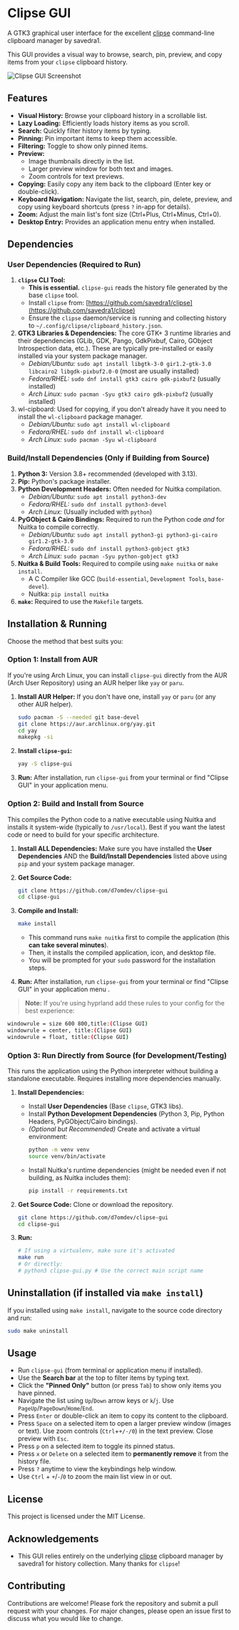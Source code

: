 # Clipse GUI

A GTK3 graphical user interface for the excellent [clipse](https://github.com/savedra1/clipse) command-line clipboard manager by savedra1.

This GUI provides a visual way to browse, search, pin, preview, and copy items from your `clipse` clipboard history.

![Clipse GUI Screenshot](docs/screenshot.png)

## Features

- **Visual History:** Browse your clipboard history in a scrollable list.
- **Lazy Loading:** Efficiently loads history items as you scroll.
- **Search:** Quickly filter history items by typing.
- **Pinning:** Pin important items to keep them accessible.
- **Filtering:** Toggle to show only pinned items.
- **Preview:**
  - Image thumbnails directly in the list.
  - Larger preview window for both text and images.
  - Zoom controls for text previews.
- **Copying:** Easily copy any item back to the clipboard (Enter key or double-click).
- **Keyboard Navigation:** Navigate the list, search, pin, delete, preview, and copy using keyboard shortcuts (press `?` in-app for details).
- **Zoom:** Adjust the main list's font size (Ctrl+Plus, Ctrl+Minus, Ctrl+0).
- **Desktop Entry:** Provides an application menu entry when installed.

## Dependencies

### User Dependencies (Required to Run)

1.  **`clipse` CLI Tool:**
    - **This is essential.** `clipse-gui` reads the history file generated by the base `clipse` tool.
    - Install `clipse` from: [https://github.com/savedra1/clipse](https://github.com/savedra1/clipse)
    - Ensure the `clipse` daemon/service is running and collecting history to `~/.config/clipse/clipboard_history.json`.
2.  **GTK3 Libraries & Dependencies:** The core GTK+ 3 runtime libraries and their dependencies (GLib, GDK, Pango, GdkPixbuf, Cairo, GObject Introspection data, etc.). These are typically pre-installed or easily installed via your system package manager.
    - _Debian/Ubuntu:_ `sudo apt install libgtk-3-0 gir1.2-gtk-3.0 libcairo2 libgdk-pixbuf2.0-0` (most are usually installed)
    - _Fedora/RHEL:_ `sudo dnf install gtk3 cairo gdk-pixbuf2` (usually installed)
    - _Arch Linux:_ `sudo pacman -Syu gtk3 cairo gdk-pixbuf2` (usually installed)
3.  wl-cipboard: Used for copying, if you don't already have it you need to install the `wl-clipboard` package manager.
    - _Debian/Ubuntu:_ `sudo apt install wl-clipboard`
    - _Fedora/RHEL:_ `sudo dnf install wl-clipboard`
    - _Arch Linux:_ `sudo pacman -Syu wl-clipboard`

### Build/Install Dependencies (Only if Building from Source)

1.  **Python 3:** Version 3.8+ recommended (developed with 3.13).
2.  **Pip:** Python's package installer.
3.  **Python Development Headers:** Often needed for Nuitka compilation.
    - _Debian/Ubuntu:_ `sudo apt install python3-dev`
    - _Fedora/RHEL:_ `sudo dnf install python3-devel`
    - _Arch Linux:_ (Usually included with `python`)
4.  **PyGObject & Cairo Bindings:** Required to run the Python code _and_ for Nuitka to compile correctly.
    - _Debian/Ubuntu:_ `sudo apt install python3-gi python3-gi-cairo gir1.2-gtk-3.0`
    - _Fedora/RHEL:_ `sudo dnf install python3-gobject gtk3`
    - _Arch Linux:_ `sudo pacman -Syu python-gobject gtk3`
5.  **Nuitka & Build Tools:** Required to compile using `make nuitka` or `make install`.
    - A C Compiler like GCC (`build-essential`, `Development Tools`, `base-devel`).
    - Nuitka: `pip install nuitka`
6.  **`make`:** Required to use the `Makefile` targets.

## Installation & Running

Choose the method that best suits you:

### Option 1: Install from AUR

If you're using Arch Linux, you can install `clipse-gui` directly from the AUR (Arch User Repository) using an AUR helper like `yay` or `paru`.

1.  **Install AUR Helper:** If you don't have one, install `yay` or `paru` (or any other AUR helper).

    ```bash
    sudo pacman -S --needed git base-devel
    git clone https://aur.archlinux.org/yay.git
    cd yay
    makepkg -si
    ```

2.  **Install `clipse-gui`:**
    ```bash
    yay -S clipse-gui
    ```
3.  **Run:** After installation, run `clipse-gui` from your terminal or find "Clipse GUI" in your application menu.

### Option 2: Build and Install from Source

This compiles the Python code to a native executable using Nuitka and installs it system-wide (typically to `/usr/local`). Best if you want the latest code or need to build for your specific architecture.

1.  **Install ALL Dependencies:** Make sure you have installed the **User Dependencies** AND the **Build/Install Dependencies** listed above using `pip` and your system package manager.
2.  **Get Source Code:**
    ```bash
    git clone https://github.com/d7omdev/clipse-gui
    cd clipse-gui
    ```
3.  **Compile and Install:**

    ```bash
    make install
    ```

    - This command runs `make nuitka` first to compile the application (this **can take several minutes**).
    - Then, it installs the compiled application, icon, and desktop file.
    - You will be prompted for your `sudo` password for the installation steps.

4.  **Run:** After installation, run `clipse-gui` from your terminal or find "Clipse GUI" in your application menu .

> **Note:** If you're using hyprland add these rules to your config for the best experience:

```bash
windowrule = size 600 800,title:(Clipse GUI)
windowrule = center, title:(Clipse GUI)
windowrule = float, title:(Clipse GUI)
```

### Option 3: Run Directly from Source (for Development/Testing)

This runs the application using the Python interpreter without building a standalone executable. Requires installing more dependencies manually.

1.  **Install Dependencies:**

    - Install **User Dependencies** (Base `clipse`, GTK3 libs).
    - Install **Python Development Dependencies** (Python 3, Pip, Python Headers, PyGObject/Cairo bindings).
    - _(Optional but Recommended)_ Create and activate a virtual environment:
      ```bash
      python -m venv venv
      source venv/bin/activate
      ```
    - Install Nuitka's runtime dependencies (might be needed even if not building, as Nuitka includes them):
      ```bash
      pip install -r requirements.txt
      ```

2.  **Get Source Code:** Clone or download the repository.
    ```bash
    git clone https://github.com/d7omdev/clipse-gui
    cd clipse-gui
    ```
3.  **Run:**
    ```bash
    # If using a virtualenv, make sure it's activated
    make run
    # Or directly:
    # python3 clipse-gui.py # Use the correct main script name
    ```

## Uninstallation (if installed via `make install`)

If you installed using `make install`, navigate to the source code directory and run:

```bash
sudo make uninstall
```

## Usage

- Run `clipse-gui` (from terminal or application menu if installed).
- Use the **Search bar** at the top to filter items by typing text.
- Click the **"Pinned Only"** button (or press `Tab`) to show only items you have pinned.
- Navigate the list using `Up`/`Down` arrow keys or `k`/`j`. Use `PageUp`/`PageDown`/`Home`/`End`.
- Press `Enter` or double-click an item to copy its content to the clipboard.
- Press `Space` on a selected item to open a larger preview window (images or text). Use zoom controls (`Ctrl`+`+/-/0`) in the text preview. Close preview with `Esc`.
- Press `p` on a selected item to toggle its pinned status.
- Press `x` or `Delete` on a selected item to **permanently remove** it from the history file.
- Press `?` anytime to view the keybindings help window.
- Use `Ctrl` + `+`/`-`/`0` to zoom the main list view in or out.

## License

This project is licensed under the MIT License.

## Acknowledgements

- This GUI relies entirely on the underlying [clipse](https://github.com/savedra1/clipse) clipboard manager by savedra1 for history collection. Many thanks for `clipse`!

## Contributing

Contributions are welcome! Please fork the repository and submit a pull request with your changes. For major changes, please open an issue first to discuss what you would like to change.
